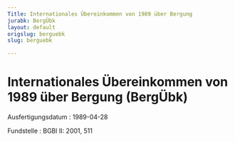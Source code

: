 ```yaml
---
Title: Internationales Übereinkommen von 1989 über Bergung
jurabk: BergÜbk
layout: default
origslug: berguebk
slug: berguebk

---
```


# Internationales Übereinkommen von 1989 über Bergung (BergÜbk)

Ausfertigungsdatum
:   1989-04-28

Fundstelle
:   BGBl II: 2001, 511

